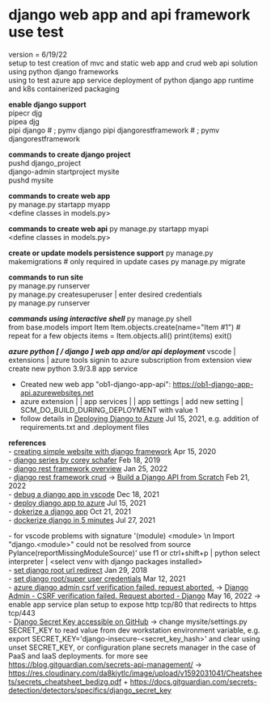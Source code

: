 # django web app and api framework use test

version = 6/19/22  
setup to test creation of mvc and static web app and crud web api solution using python django frameworks  
using to test azure app service deployment of python django app runtime and k8s containerized packaging

**enable django support**  
pipecr djg  
pipea djg  
pipi django # ; pymv django
pipi djangorestframework # ; pymv djangorestframework

**commands to create django project**  
pushd django_project  
django-admin startproject mysite  
pushd mysite  

**commands to create web app**  
py manage.py startapp myapp  
&lt;define classes in models.py&gt;

**commands to create web api**
py manage.py startapp myapi  
&lt;define classes in models.py&gt;

**create or update models persistence support**
py manage.py makemigrations # only required in update cases
py manage.py migrate  

**commands to run site**  
py manage.py runserver  
py manage.py createsuperuser | enter desired credentials  
py manage.py runserver  
  
***commands using interactive shell***
py manage.py shell  
from base.models import Item
Item.objects.create(name="Item #1") # repeat for a few objects
items = Item.objects.all()
print(items)
exit()

***azure python [ / django ] web app and/or api deployment***
vscode | extensions | azure tools 
signin to azure subscription from extension view
create new python 3.9/3.8 app service
- Created new web app "ob1-django-app-api": https://ob1-django-app-api.azurewebsites.net
- azure extension | <subscription> | app services | <python app service> | app settings | add new setting | SCM_DO_BUILD_DURING_DEPLOYMENT with value 1
- follow details in [Deploying Django to Azure](https://youtu.be/D6Wyk9q2JM0) Jul 15, 2021, e.g. addition of requirements.txt and .deployment files
    
**references**  
\- [creating simple website with django framework](https://youtu.be/ZsJRXS_vrw0) Apr 15, 2020  
\- [django series by corey schafer](https://youtube.com/playlist?list=PL-osiE80TeTtoQCKZ03TU5fNfx2UY6U4p) Feb 18, 2019  
\- [django rest framework overview](https://youtu.be/cJveiktaOSQ) Jan 25, 2022  
\- [django rest framework crud](https://youtube.com/results?search_query=django+rest+framework+crud) -> [Build a Django API from Scratch](https://youtu.be/i5JykvxUk_A) Feb 21, 2022  
\- [debug a django app in vscode](https://youtu.be/spmFjhQIKOo) Dec 18, 2021  
\- [deploy django app to azure](https://youtu.be/D6Wyk9q2JM0) Jul 15, 2021  
\- [dokerize a django app](https://youtu.be/BoM-7VMdo7s) Oct 21, 2021  
\- [dockerize django in 5 minutes](https://youtu.be/8c14GBrbglw) Jul 27, 2021  
  
\- for vscode problems with signature '(module) &lt;module&gt; \n Import "django.&lt;module&gt;" could not be resolved from source Pylance(reportMissingModuleSource)' use f1 or ctrl+shift+p | python select interpreter | &lt;select venv with django packages installed&gt;  
\- [set django root url redirect](https://stackoverflow.com/questions/48504649/django-url-patterns-redirect-from-root-to-other-url) Jan 29, 2018  
\- [set django root/super user credentials](https://stackoverflow.com/questions/65240677/django-admin-interface-how-to-change-user-password) Mar 12, 2021  
\- [azure django admin csrf verification failed. request aborted.](https://youtube.com/results?search_query=azure+django+admin+csrf+verification+failed.+request+aborted.) -> [Django Admin - CSRF verification failed. Request aborted - Django](https://youtu.be/ceMmHSeYILI) May 16, 2022 -> enable app service plan setup to expose http tcp/80 that redirects to https tcp/443  
\- [Django Secret Key accessible on GitHub](https://dashboard.gitguardian.com/core-alerting/incident-resolution/dafcbbc2-9364-4638-961d-a497bb76f5b5/) -> change mysite/settings.py SECRET_KEY to read value from dev workstation environment variable, e.g. export SECRET_KEY='django-insecure-&lt;secret_key_hash&gt;' and clear using unset SECRET_KEY, or configuration plane secrets manager in the case of PaaS and IaaS deployments. for more see https://blog.gitguardian.com/secrets-api-management/ -> https://res.cloudinary.com/da8kiytlc/image/upload/v1592031041/Cheatsheets/secrets_cheatsheet_bedizg.pdf + https://docs.gitguardian.com/secrets-detection/detectors/specifics/django_secret_key  

